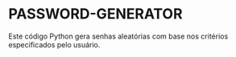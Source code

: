 # PASSWORD-GENERATOR
Este código Python gera senhas aleatórias com base nos critérios especificados pelo usuário.
